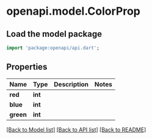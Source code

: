# openapi.model.ColorProp

## Load the model package
```dart
import 'package:openapi/api.dart';
```

## Properties
Name | Type | Description | Notes
------------ | ------------- | ------------- | -------------
**red** | **int** |  | 
**blue** | **int** |  | 
**green** | **int** |  | 

[[Back to Model list]](../README.md#documentation-for-models) [[Back to API list]](../README.md#documentation-for-api-endpoints) [[Back to README]](../README.md)


